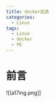 ```yaml
---
title: docker逃逸
categories:
  - Linux
tags:
  - Linux
  - docker
  - PE
---
```

# 前言

![[a17ing.png]]